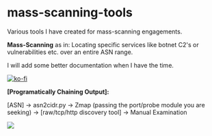 # mass-scanning-tools

Various tools I have created for mass-scanning engagements. 

**Mass-Scanning** as in: Locating specific services like botnet C2's or vulnerabilities etc. over an entire ASN range.

I will add some better documentation when I have the time.

[![ko-fi](https://ko-fi.com/img/githubbutton_sm.svg)](https://Ko-fi.com/rec0n)

__[Programatically Chaining Output]:__

[ASN] -> asn2cidr.py -> Zmap (passing the port/probe module you are seeking) -> [raw/tcp/http discovery tool] -> Manual Examination

![](https://i.kym-cdn.com/entries/icons/original/000/022/524/tumblr_o16n2kBlpX1ta3qyvo1_1280.jpg)
